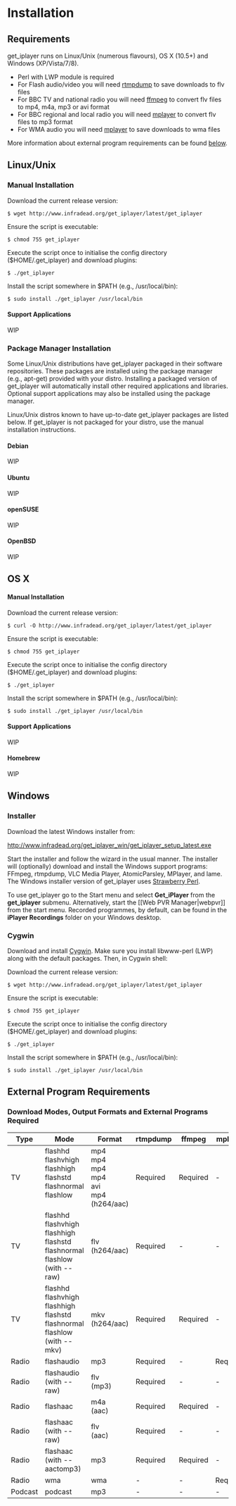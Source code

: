 # Installation

<a name="Requirements"></a>
## Requirements

get_iplayer runs on Linux/Unix (numerous flavours), OS X (10.5+) and Windows (XP/Vista/7/8).

-   Perl with LWP module is required
-   For Flash audio/video you will need [rtmpdump](http://rtmpdump.mplayerhq.hu/) to save downloads to flv files
-   For BBC TV and national radio you will need [ffmpeg](http://ffmpeg.org) to convert flv files to mp4, m4a, mp3 or avi format
-   For BBC regional and local radio you will need [mplayer](http://www.mplayerhq.hu) to convert flv files to mp3 format
-   For WMA audio you will need [mplayer](http://www.mplayerhq.hu) to save downloads to wma files

More information about external program requirements can be found [below](#External%20Program%20Requirements).

<a name="Linux"></a>
## Linux/Unix

### Manual Installation

Download the current release version:

    $ wget http://www.infradead.org/get_iplayer/latest/get_iplayer

Ensure the script is executable:

    $ chmod 755 get_iplayer

Execute the script once to initialise the config directory ($HOME/.get_iplayer) and download plugins:

    $ ./get_iplayer

Install the script somewhere in $PATH (e.g., /usr/local/bin):

    $ sudo install ./get_iplayer /usr/local/bin

#### Support Applications

WIP

### Package Manager Installation

Some Linux/Unix distributions have get_iplayer packaged in their software repositories.  These packages are installed using the package manager (e.g., apt-get) provided with your distro.  Installing a packaged version of get_iplayer will automatically install other required applications and libraries.  Optional support applications may also be installed using the package manager.

Linux/Unix distros known to have up-to-date get_iplayer packages are listed below.  If get_iplayer is not packaged for your distro, use the manual installation instructions.

#### Debian

WIP

#### Ubuntu

WIP

#### openSUSE

WIP

#### OpenBSD

WIP

<a name="OSX"></a>
## OS X

#### Manual Installation

Download the current release version:

    $ curl -O http://www.infradead.org/get_iplayer/latest/get_iplayer

Ensure the script is executable:

    $ chmod 755 get_iplayer

Execute the script once to initialise the config directory ($HOME/.get_iplayer) and download plugins:

    $ ./get_iplayer

Install the script somewhere in $PATH (e.g., /usr/local/bin):

    $ sudo install ./get_iplayer /usr/local/bin

#### Support Applications

WIP

#### Homebrew

WIP

<a name="Windows"></a>
## Windows

<a name="Windows-Installer"></a>
### Installer

Download the latest Windows installer from:

<http://www.infradead.org/get_iplayer_win/get_iplayer_setup_latest.exe>

Start the installer and follow the wizard in the usual manner. The installer will (optionally) download and install the Windows support programs: FFmpeg, rtmpdump, VLC Media Player, AtomicParsley, MPlayer, and lame. The Windows installer version of get_iplayer uses [Strawberry Perl](http://strawberryperl.com/).

To use get_iplayer go to the Start menu and select **Get_iPlayer** from the **get_iplayer** submenu. Alternatively, start the [[Web PVR Manager|webpvr]] from the start menu. Recorded programmes, by default, can be found in the **iPlayer Recordings** folder on your Windows desktop.

<a name="Windows-Cygwin"></a>
### Cygwin

Download and install [Cygwin](http://cygwin.com/setup.exe).  Make sure you install libwww-perl (LWP) along with the default packages.  Then, in Cygwin shell:

Download the current release version:

    $ wget http://www.infradead.org/get_iplayer/latest/get_iplayer

Ensure the script is executable:

    $ chmod 755 get_iplayer

Execute the script once to initialise the config directory ($HOME/.get_iplayer) and download plugins:

    $ ./get_iplayer

Install the script somewhere in $PATH (e.g., /usr/local/bin):

    $ sudo install ./get_iplayer /usr/local/bin


<a name="External Program Requirements"></a>
## External Program Requirements

### Download Modes, Output Formats and External Programs Required

|Type|Mode|Format|rtmpdump|ffmpeg|mplayer|atomicparsley|id3v2|
|----|----|------|--------|------|-------|-------------|-----|
|TV|flashhd<br/>flashvhigh<br/>flashhigh<br/>flashstd<br/>flashnormal<br/>flashlow<br/>&#160;|mp4<br/>mp4<br/>mp4<br/>mp4<br/>avi<br/>mp4<br/>(h264/aac)|Required|Required|-|Optional|-|
|TV|flashhd<br/>flashvhigh<br/>flashhigh<br/>flashstd<br/>flashnormal<br/>flashlow<br/>(with --raw)|flv<br/>(h264/aac)|Required|-|-|-|-|
|TV|flashhd<br/>flashvhigh<br/>flashhigh<br/>flashstd<br/>flashnormal<br/>flashlow<br/>(with --mkv)|mkv<br/>(h264/aac)|Required|Required|-|-|-|
|Radio|flashaudio|mp3|Required|-|Required|-|Optional|
|Radio|flashaudio<br/>(with --raw)|flv<br/>(mp3)|Required|-|-|-|-|
|Radio|flashaac|m4a<br/>(aac)|Required|Required|-|Optional|-|
|Radio|flashaac<br/>(with --raw)|flv<br/>(aac)|Required|-|-|-|-|
|Radio|flashaac<br/>(with --aactomp3)|mp3|Required|Required|-|-|Optional|
|Radio|wma|wma|-|-|Required|-|-|
|Podcast|podcast|mp3|-|-|-|-|Optional|
